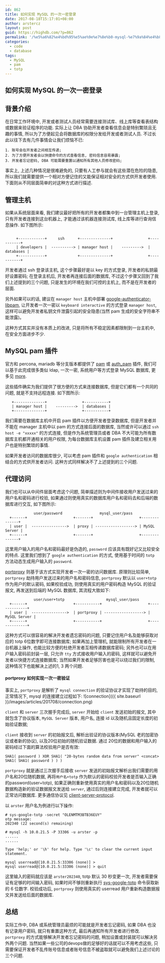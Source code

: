 ```yaml
---
id: 862
title: 如何实现 MySQL 的一次一密登录
date: 2017-08-18T15:17:01+08:00
author: arstercz
layout: post
guid: https://highdb.com/?p=862
permalink: '/%e5%a6%82%e4%bd%95%e5%ae%9e%e7%8e%b0-mysql-%e7%9a%84%e4%b8%80%e6%ac%a1%e4%b8%80%e5%af%86%e7%99%bb%e5%bd%95/'
categories:
  - code
  - database
tags:
  - MySQL
  - pam
  - totp
---
```

## 如何实现 MySQL 的一次一密登录

## 背景介绍

在日常工作环境中, 开发或者测试人员经常需要连接测试库、线上库等查看表结构或数据来验证程序的功能. 实际上让 DBA 协助开发者查看信息会是特别繁琐且无趣的事情, 所以为了方便起见会将数据库的权限分发给开发或者测试人员. 不过长此以往下去有几件事情会让我们烦恼不已:
```
1. 账号会在开发者之间相互传递;
2. 为了方便开发者会以快捷命令的方式查看信息, 密码信息容易暴露;
3. 开发者忘记密码, DBA 可能需要重置以通知所有其他人员修改密码;
```

事实上, 上述几种情况是很难避免的, 只要有人工参与就会有这些潜在危险的隐患, 所以我们就需要提供一个相对方便记住的又能保证相对安全的方式供开发者使用. 下面则从不同层面简单的对这种方式进行描述.

## 管理主机

如果从系统层面来看, 我们建议最好把所有的开发者都集中到一台管理主机上登录, 只有开发者连接到这台机器上, 才能通过该机器连接测试库, 线上库等进行查询信息操作. 如下图所示:
```

     +------------+     ssh      +--------------+                +-----------+
     | developers |  ----------> | manager host |    --------->  | databases |
     +------------+              +--------------+                +-----------+

```

开发者通过 ssh 登录该主机, 这个步骤最好是以 key 的方式登录, 开发者的私钥最好设置密码; 在登录主机后, 开发者再连接后面的数据库, 不过这个步骤又回到了我们上述提到的三个问题, 只是发生的环境在我们可控的主机上, 而不是在开发者的层面.

另外如果可以的话, 建议在 `manager host` 主机中部署 [google-authenticator-libpam](https://github.com/google/google-authenticator-libpam), 让开发者一次一密以 `keyboard interactive` 的方式登录 `manager host`, 这样可以避免开发者私钥文件泄露引起的安全隐患(当然 pam 生成的安全字符串不能泄露)。

这种方式其实并没有本质上的改进, 只是将所有不稳定因素都限制到一台主机中, 在安全方面进步不少.

## MySQL pam 插件

官方和 percona, mariadb 等分支版本都提供了 [pam](https://dev.mysql.com/doc/refman/5.5/en/pam-pluggable-authentication.html) 或 [auth_pam](https://www.percona.com/doc/percona-pam-for-mysql/intro.html) 插件, 我们可以基于此完成很多类似 ldap, 一次一密, 系统用户等方式登录 MySQL 数据库, 更多见 [more](https://mariadb.com/kb/zh-cn/pam-authentication-plugin/).

这些插件确实为我们提供了很方便的方式来连接数据库, 但是它们都有一个共同的问题, 就是不支持远程连接. 如下图所示:
```
   +--------------+                +-----------+
   | manager host |    --------->  | databases |
   +--------------+                +-----------+
```

我们需要在数据库主机中开启 pam 插件以方便开发者登录数据库, 但是开发者并不能在 manager 主机中以 pam 的方式连接后面的数据库, 当然或许可以通过 `ssh host -e "xxxxx"` 的方式连接, 但是作为系统管理员或者 DBA 不大可能为所有数据库主机都开通相关的用户权限, 为每台数据库主机设置 pam 插件及建立相关用户也是特别繁琐的事情.

如果开发者访问的数据库很少, 可以考虑 pam 插件和 `google authentication` 相结合的方式供开发者访问. 这种方式同样解决不了上述提到的三个问题.

## 代理访问

我们也可以从中间件层面考虑这个问题, 简单描述则为中间件接收用户发送过来的用户名和密码进行校验, 如果通过则使用真实的数据库用户名和密码去和后端的数据库进行交互, 如下图所示:
```
             user/password                 mysql_user/pass
  +------+                     +-------+                     +--------------+
  | user |  ---------------->  | proxy | ------------------> | MySQL Server |
  +------+                     +-------+                     +--------------+
```
这里用户输入的用户名和密码最好是伪造的, `password` 应该具有既好记又比较安全的特点. 这里我们想到了 `google authentication` 的方式, 使用基于时间的 `totp` 方法动态生成用户输入的 `password`.

[portproxy](https://github.com/arstercz/portproxy/tree/totp) 则基于该方式实现开发者一次一密的访问数据库. 原理则比较简单, `portproxy` 劫持用户发送过来的用户名和密码信息, `portproxy` 默认以 `user+totp` 作为用户的默认密码, 如果校验成功, 则使用真实的用户密码构造 MySQL 的验证报文, 再发送到后端的 MySQL 数据库, 其流程大致如下:
```
             user/user+totp                   mysql_user/pass
  +------+                     +-----------+                     +--------------+
  | user |  ---------------->  | portproxy | ------------------> | MySQL Server |
  +------+                     +-----------+                     +--------------+
```
这种方式可以很容易的解决开发者遗忘密码的问题, 只要记住用户名及能够获取对应的 totp 6位数字即可连接数据库; 如果再加上管理机, 就能限制所有开发者在一台机器上操作, 也能比较方便的杜绝开发者互相传递数据库密码; 另外也可以在用户输入密码前封装一层, 只允许 `tty` 方式接收用户输入的密码, 这样就可以避免开发者以快捷方式连接数据库; 当然如果开发者足够厉害也是可以绕过我们的限制, 这种情况下也能解决上述的1, 3 两个问题.

#### portproxy 如何实现一次一密验证
事实上, `portproxy` 是解析了 `mysql connection` 的验证协议才实现了劫持的目的, 正常情况下, mysql 的连接建立过程如下:
![connection]({{ site.baseurl }}/images/articles/201708/connection.png)

`client` 和 `server` 三次握手完成后, `server` 开始给 `client` 发送初始的报文, 其中就包含了协议版本, `MySQL Server` 版本, 用户名, 连接 id 以及随机且固定长度的初始验证数据;

`client` 接收到 `server` 的初始报文后, 解析出验证的协议版本(MySQL 老的加密协议或者新的协议), 以及20位初始的随机验证数据. 通过 20位的数据和用户输入的密码经过下面的算法校验用户是否有效:
```
SHA1( password ) XOR SHA1( "20-bytes random data from server" <concat> SHA1( SHA1( password ) ) )
``` 

`portproxy` 就是通过三次握手后接收 `server` 发送的初始报文解析出我们需要的用户名和20位随机数据, 再将`用户名+totp` 作为默认的密码校验开发者是否输入正确的password(user+totp), 如果正确则重新使用真实的用户名和密码以及20位随机数据构造新的验证数据报文发送给 `server`, 通过后则连接建立完成, 开发者就可以正常访问数据库. 更多通信协议见 [client-server-protocol](https://dev.mysql.com/doc/internals/en/client-server-protocol.html).

以 `arster` 用户名为例进行以下操作:
```
# sys-google-totp -secret "OLENMTM3BTB36EUY"
otp message:
202340 (22 second(s) remaining)

# mysql -h 10.0.21.5 -P 33306 -u arster -p
......
......

Type 'help;' or '\h' for help. Type '\c' to clear the current input statement.

mysql userread@[10.0.21.5:33306 (none)] > 
mysql userread@[10.0.21.5:33306 (none)] > quit
```

这里输入的密码就应该是 `arster202340`, totp 默认 30 秒变更一次, 开发者需要保证有足够的时间输入密码, 如果时间不够则重新执行 [sys-google-totp](https://github.com/arstercz/sys-toolkit#sys-google-totp) 命令获取新的 6 位数字. 校验成功后, `portproxy` 则使用真实的 userread 用户重新构造数据报文并发送给后面的数据库.

## 总结

实际工作中, DBA 或系统管理员最烦的可能就是开发者忘记密码, 如果 DBA 也没有记录用户密码, 就只有重置这种方式, 最后再通知所有开发者进行修改. `portproxy` 的方式能够解决开发者忘记密码的问题, 稍加设置或封装就可以解决另外两个问题. 当然如果一些公司的devops做的足够好的话就可以不用考虑这些, 只需要保证开发者不乱传账号信息或者账号信息不被盗取就可以避免我们上述讨论的三个问题.
